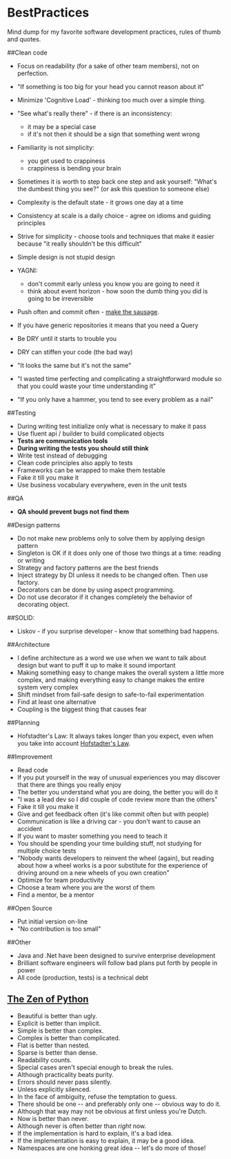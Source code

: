 # BestPractices
Mind dump for my favorite software development practices, rules of thumb and quotes.

##Clean code
- Focus on readability (for a sake of other team members), not on perfection.
- "If something is too big for your head you cannot reason about it"
- Minimize 'Cognitive Load' - thinking too much over a simple thing.
- "See what's really there" - if there is an inconsistency:
    - it may be a special case
    - if it's not then it should be a sign that something went wrong
- Familiarity is not simplicity:
    - you get used to crappiness
    - crappiness is bending your brain
- Sometimes it is worth to step back one step and ask yourself: "What's the dumbest thing you see?" (or ask this question to someone else)

- Complexity is the default state - it grows one day at a time
- Consistency at scale is a daily choice - agree on idioms and guiding principles
- Strive for simplicity - choose tools and techniques that make it easier because "it really shouldn't be this difficult"
- Simple design is not stupid design

- YAGNI:
    - don't commit early unless you know you are going to need it
    - think about event horizon - how soon the dumb thing you did is going to be irreversible
- Push often and commit often - [make the sausage](https://sethrobertson.github.io/GitBestPractices/).
- If you have generic repositories it means that you need a Query
- Be DRY until it starts to trouble you
- DRY can stiffen your code (the bad way)
- "It looks the same but it's not the same"
- "I wasted time perfecting and complicating a straightforward module so that you could waste your time understanding it"
- "If you only have a hammer, you tend to see every problem as a nail"

##Testing
- During writing test initialize only what is necessary to make it pass
- Use fluent api / builder to build complicated objects
- **Tests are communication tools**
- **During writing the tests you should still think**
- Write test instead of debugging
- Clean code principles also apply to tests
- Frameworks can be wrapped to make them testable
- Fake it till you make it
- Use business vocabulary everywhere, even in the unit tests

##QA
- **QA should prevent bugs not find them**

##Design patterns
- Do not make new problems only to solve them by applying design pattern
- Singleton is OK if it does only one of those two things at a time: reading or writing
- Strategy and factory patterns are the best friends
- Inject strategy by DI unless it needs to be changed often. Then use factory.
- Decorators can be done by using aspect programming.
- Do not use decorator if it changes completely the behavior of decorating object.

##SOLID:
- Liskov - if you surprise developer - know that something bad happens.

##Architecture
- I define architecture as a word we use when we want to talk about design but want to puff it up to make it sound important
- Making something easy to change makes the overall system a little more complex, and making everything easy to change makes the entire system very complex
- Shift mindset from fail-safe design to safe-to-fail experimentation
- Find at least one alternative
- Coupling is the biggest thing that causes fear

##Planning
- Hofstadter's Law: It always takes longer than you expect, even when you take into account [Hofstadter's Law](http://en.wikipedia.org/wiki/Hofstadter%27s_law).

##Improvement
- Read code
- If you put yourself in the way of unusual experiences you may discover that there are things you really enjoy
- The better you understand what you are doing, the better you will do it
- "I was a lead dev so I did couple of code review more than the others"
- Fake it till you make it
- Give and get feedback often (it's like commit often but with people)
- Communication is like a driving car - you don't want to cause an accident
- If you want to master something you need to teach it
- You should be spending your time building stuff, not studying for multiple choice tests
- "Nobody wants developers to reinvent the wheel (again), but reading about how a wheel works is a poor substitute for the experience of driving around on a new wheels of you own creation"
- Optimize for team productivity
- Choose a team where you are the worst of them
- Find a mentor, be a mentor

##Open Source
- Put initial version on-line
- "No contribution is too small"

##Other
- Java and .Net have been designed to survive enterprise development
- Brilliant software engineers will follow bad plans put forth by people in power
- All code (production, tests) is a technical debt

## [The Zen of Python](https://www.python.org/dev/peps/pep-0020/)
- Beautiful is better than ugly.
- Explicit is better than implicit.
- Simple is better than complex.
- Complex is better than complicated.
- Flat is better than nested.
- Sparse is better than dense.
- Readability counts.
- Special cases aren't special enough to break the rules.
- Although practicality beats purity.
- Errors should never pass silently.
- Unless explicitly silenced.
- In the face of ambiguity, refuse the temptation to guess.
- There should be one -- and preferably only one -- obvious way to do it.
- Although that way may not be obvious at first unless you're Dutch.
- Now is better than never.
- Although never is often better than *right* now.
- If the implementation is hard to explain, it's a bad idea.
- If the implementation is easy to explain, it may be a good idea.
- Namespaces are one honking great idea -- let's do more of those!

